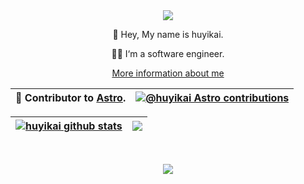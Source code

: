 <div align="center">
  <div>
    <img src="https://readme-typing-svg.demolab.com/?font=monospace+Fira+Code&pause=1500&width=432&height=64&multiline=true&duration=1500&center=true&size=20&lines=If you're not worried, you should be;If you're worried, you needn't be" />
  </div>
  
  👋 Hey, My name is huyikai.

  👨‍💻 I‘m a software engineer.

  [More information about me](https://huyikai.xyz/about/)

  |  🚀 Contributor to [Astro](https://github.com/withastro).  |  [![@huyikai Astro contributions](https://astro.badg.es/v2/contributor/huyikai.svg)](https://astro.badg.es/contributor/huyikai/)| 
  | ------------- | ------------- |
  
  | <a href="https://github.com/huyikai"><img align="center" src="https://github-readme-stats.vercel.app/api?username=huyikai&show_icons=true&theme=buefy&hide_border=true" alt="huyikai github stats" /></a> | <a href="https://github.com/huyikai"><img align="center" src="https://github-readme-stats.vercel.app/api/top-langs/?username=huyikai&layout=compact&theme=buefy&hide_border=true" /></a> | 
  | ------------- | ------------- |

</div>
<br>
<p align="center">
  <a href="https://github.com/huyikai">
    <img src="https://skillicons.dev/icons?i=html,css,sass,less,tailwind,js,ts,vite,vue,pinia,vitest,react,pnpm,flutter,astro,python,django,nodejs,npm,express,git,docker,nginx,md,figma,ps,ai,pr,discord,tensorflow" />
  </a>
</p>


